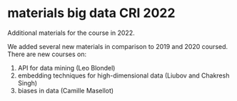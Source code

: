 # materials big data CRI 2022
Additional materials for the course in 2022.

We added several new materials in comparison to 2019 and 2020 coursed. 
There are new courses on:
1. API for data mining (Leo Blondel)
2. embedding techniques for high-dimensional data (Liubov and Chakresh Singh)
3. biases in data (Camille Masellot)
